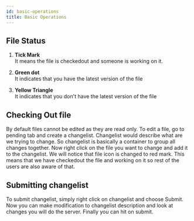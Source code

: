 ```yaml
---
id: basic-operations
title: Basic Operations
---
```


## File Status

1. **Tick Mark**  
   It means the file is checkedout and someone is working on it.

2. **Green dot**  
   It indicates that you have the latest version of the file

3. **Yellow Triangle**  
   It indicates that you don't have the latest version of the file

## Checking Out file

By default files cannot be edited as they are read only. To edit a file, go to pending tab
and create a changelist. Changelist would describe what are we trying to change.
So changelist is basically a container to group all changes together. Now right click on the
file you want to change and add it to the changelist. We will notice that file icon is changed
to red mark. This means that we have checkedout the file and working on it so rest of the users
are also aware of that.

## Submitting changelist

To submit changelist, simply right click on changelist and choose Submit. Now you can make
modification to changelist description and look at changes you will do the server. Finally
you can hit on submit.
